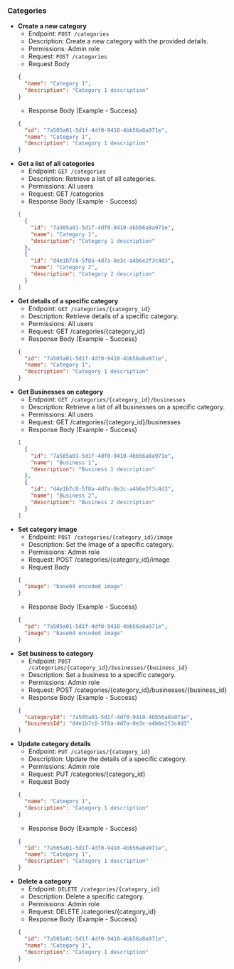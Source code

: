 ### Categories

- **Create a new category**
  - Endpoint: `POST /categories`
  - Description: Create a new category with the provided details.
  - Permissions: Admin role
  - Request: `POST /categories`
  - Request Body
  ```json
  {
    "name": "Category 1",
    "description": "Category 1 description"
  }
  ```
  - Response Body (Example - Success)
  ```json
  {
    "id": "7a505a01-5d1f-4df0-9410-4bb56a8a971e",
    "name": "Category 1",
    "description": "Category 1 description"
  }
  ```
- **Get a list of all categories**
  - Endpoint: `GET /categories`
  - Description: Retrieve a list of all categories.
  - Permissions: All users
  - Request: GET /categories
  - Response Body (Example - Success)
  ```json
  [
    {
      "id": "7a505a01-5d1f-4df0-9410-4bb56a8a971e",
      "name": "Category 1",
      "description": "Category 1 description"
    },
    {
      "id": "d4e1b7c8-5f8a-4d7a-8e3c-a4b6e2f3c4d3",
      "name": "Category 2",
      "description": "Category 2 description"
    }
  ]
  ```
- **Get details of a specific category**
  - Endpoint: `GET /categories/{category_id}`
  - Description: Retrieve details of a specific category.
  - Permissions: All users
  - Request: GET /categories/{category_id}
  - Response Body (Example - Success)
  ```json
  {
    "id": "7a505a01-5d1f-4df0-9410-4bb56a8a971e",
    "name": "Category 1",
    "description": "Category 1 description"
  }
  ```
- **Get Businesses on category**
  - Endpoint: `GET /categories/{category_id}/businesses`
  - Description: Retrieve a list of all businesses on a specific category.
  - Permissions: All users
  - Request: GET /categories/{category_id}/businesses
  - Response Body (Example - Success)
  ```json
  [
    {
      "id": "7a505a01-5d1f-4df0-9410-4bb56a8a971e",
      "name": "Business 1",
      "description": "Business 1 description"
    },
    {
      "id": "d4e1b7c8-5f8a-4d7a-8e3c-a4b6e2f3c4d3",
      "name": "Business 2",
      "description": "Business 2 description"
    }
  ]
  ```
- **Set category image**
  - Endpoint: `POST /categories/{category_id}/image`
  - Description: Set the image of a specific category.
  - Permissions: Admin role
  - Request: POST /categories/{category_id}/image
  - Request Body
  ```json
  {
    "image": "base64 encoded image"
  }
  ```
  - Response Body (Example - Success)
  ```json
  {
    "id": "7a505a01-5d1f-4df0-9410-4bb56a8a971e",
    "image": "base64 encoded image"
  }
  ```
- **Set business to category**
  - Endpoint: `POST /categories/{category_id}/businesses/{business_id}`
  - Description: Set a business to a specific category.
  - Permissions: Admin role
  - Request: POST /categories/{category_id}/businesses/{business_id}
  - Response Body (Example - Success)
  ```json
  {
    "categoryId": "7a505a01-5d1f-4df0-9410-4bb56a8a971e",
    "businessId": "d4e1b7c8-5f8a-4d7a-8e3c-a4b6e2f3c4d3"
  }
  ```
- **Update category details**
  - Endpoint: `PUT /categories/{category_id}`
  - Description: Update the details of a specific category.
  - Permissions: Admin role
  - Request: PUT /categories/{category_id}
  - Request Body
  ```json
  {
    "name": "Category 1",
    "description": "Category 1 description"
  }
  ```
  - Response Body (Example - Success)
  ```json
  {
    "id": "7a505a01-5d1f-4df0-9410-4bb56a8a971e",
    "name": "Category 1",
    "description": "Category 1 description"
  }
  ```
- **Delete a category**
  - Endpoint: `DELETE /categories/{category_id}`
  - Description: Delete a specific category.
  - Permissions: Admin role
  - Request: DELETE /categories/{category_id}
  - Response Body (Example - Success)
  ```json
  {
    "id": "7a505a01-5d1f-4df0-9410-4bb56a8a971e",
    "name": "Category 1",
    "description": "Category 1 description"
  }
  ```

